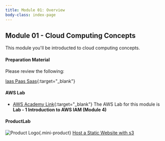 ```yaml
---
title: Module 01: Overview
body-class: index-page
---
```


<!-- ![Monolithic App]({{URLROOT}}/shared/img/aws-monolithic.png)
*[Photo by Dall-E-3](https://openai.com/dall-e-3)* -->

## Module 01 - Cloud Computing Concepts

This module you'll be introducted to cloud computing concepts.


#### Preparation Material

Please review the following:

[Iaas Paas Saas](https://cloud.google.com/learn/paas-vs-iaas-vs-saas){:target="_blank"}

#### AWS Lab

* [AWS Academy Link](https://awsacademy.instructure.com){:target="_blank"} The AWS Lab for this module is **Lab - 1 Introduction to AWS IAM (Module 4)**


#### ProductLab

![Product Logo]({{URLROOT}}/shared/img/quick-logo-mini.png){.mini-product} [Host a Static Website with s3](./project-lab.html)

<!-- #### Additional Materials -->

<!-- * [Individual Reflection Template]({{URLROOT}}/course/reflection.docx) -->

<!-- #### Hints and Helps

* [Hints](./hints.html) -->